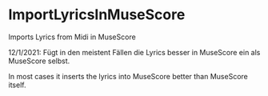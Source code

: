 # ImportLyricsInMuseScore
Imports Lyrics from Midi in MuseScore

12/1/2021: Fügt in den meistent Fällen die Lyrics besser in MuseScore ein als MuseScore selbst.

In most cases it inserts the lyrics into MuseScore better than MuseScore itself.
